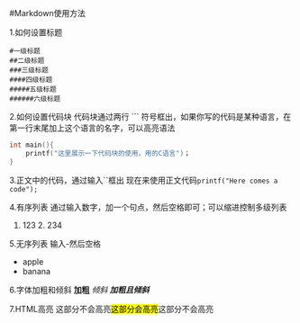#Markdown使用方法

1.如何设置标题
```
#一级标题
##二级标题
###三级标题
####四级标题
#####五级标题
######六级标题
```

2.如何设置代码块
代码块通过两行 ``` 符号框出，如果你写的代码是某种语言，在第一行末尾加上这个语言的名字，可以高亮语法
```C
int main(){
    printf("这里展示一下代码块的使用，用的C语言")；
}
```

3.正文中的代码，通过输入``框出
现在来使用正文代码`printf("Here comes a code");`

4.有序列表
通过输入数字，加一个句点，然后空格即可；可以缩进控制多级列表
1. 123
    2. 234           

5.无序列表
输入-然后空格
- apple
- banana

6.字体加粗和倾斜
**加粗**
*倾斜*
***加粗且倾斜***

7.HTML高亮
这部分不会高亮<mark>这部分会高亮</mark>这部分不会高亮
